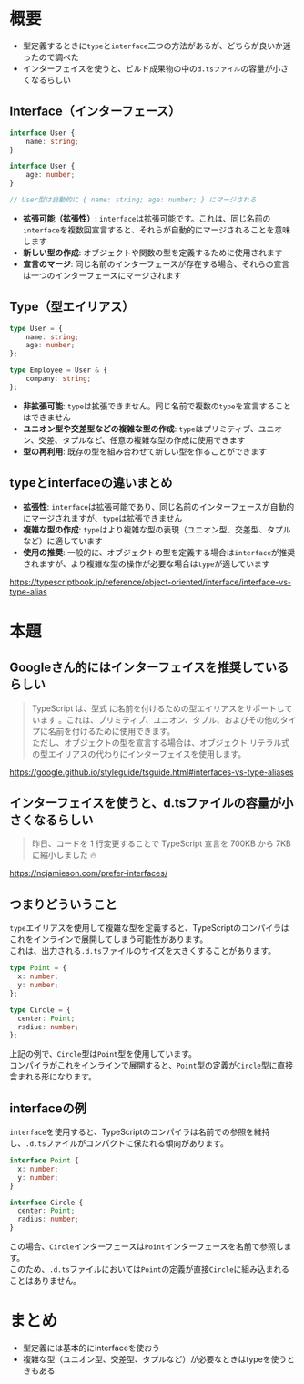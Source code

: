 # 概要  
  
- 型定義するときに`type`と`interface`二つの方法があるが、どちらが良いか迷ったので調べた  
- インターフェイスを使うと、ビルド成果物の中の`d.tsファイル`の容量が小さくなるらしい  
  
## Interface（インターフェース）  
  
```typescript
interface User {
    name: string;
}

interface User {
    age: number;
}

// User型は自動的に { name: string; age: number; } にマージされる
```  
  
- **拡張可能（拡張性）**: `interface`は拡張可能です。これは、同じ名前の`interface`を複数回宣言すると、それらが自動的にマージされることを意味します  
- **新しい型の作成**: オブジェクトや関数の型を定義するために使用されます  
- **宣言のマージ**: 同じ名前のインターフェースが存在する場合、それらの宣言は一つのインターフェースにマージされます  
  
  
## Type（型エイリアス）  
  
```typescript
type User = {
    name: string;
    age: number;
};

type Employee = User & {
    company: string;
};
```  
  
- **非拡張可能**: `type`は拡張できません。同じ名前で複数の`type`を宣言することはできません  
- **ユニオン型や交差型などの複雑な型の作成**: `type`はプリミティブ、ユニオン、交差、タプルなど、任意の複雑な型の作成に使用できます  
- **型の再利用**: 既存の型を組み合わせて新しい型を作ることができます  
  
  
## typeとinterfaceの違いまとめ  
  
- **拡張性**: `interface`は拡張可能であり、同じ名前のインターフェースが自動的にマージされますが、`type`は拡張できません  
- **複雑な型の作成**: `type`はより複雑な型の表現（ユニオン型、交差型、タプルなど）に適しています  
- **使用の推奨**: 一般的に、オブジェクトの型を定義する場合は`interface`が推奨されますが、より複雑な型の操作が必要な場合は`type`が適しています  
  
https://typescriptbook.jp/reference/object-oriented/interface/interface-vs-type-alias  
  
# 本題  
  
## Googleさん的にはインターフェイスを推奨しているらしい  
  
> TypeScript は、型式 に名前を付けるための型エイリアスをサポートしています 。これは、プリミティブ、ユニオン、タプル、およびその他のタイプに名前を付けるために使用できます。  
> ただし、オブジェクトの型を宣言する場合は、オブジェクト リテラル式の型エイリアスの代わりにインターフェイスを使用します。  
  
https://google.github.io/styleguide/tsguide.html#interfaces-vs-type-aliases  
  
## インターフェイスを使うと、d.tsファイルの容量が小さくなるらしい  
  
> 昨日、コードを 1 行変更することで TypeScript 宣言を 700KB から 7KB に縮小しました 🔥  
  
https://ncjamieson.com/prefer-interfaces/  
  
## つまりどういうこと  
  
`type`エイリアスを使用して複雑な型を定義すると、TypeScriptのコンパイラはこれをインラインで展開してしまう可能性があります。  
これは、出力される`.d.ts`ファイルのサイズを大きくすることがあります。  
  
```typescript
type Point = {
  x: number;
  y: number;
};

type Circle = {
  center: Point;
  radius: number;
};
```  
  
上記の例で、`Circle`型は`Point`型を使用しています。  
コンパイラがこれをインラインで展開すると、`Point`型の定義が`Circle`型に直接含まれる形になります。  
  
## interfaceの例  
  
`interface`を使用すると、TypeScriptのコンパイラは名前での参照を維持し、`.d.ts`ファイルがコンパクトに保たれる傾向があります。  
  
```typescript
interface Point {
  x: number;
  y: number;
}

interface Circle {
  center: Point;
  radius: number;
}
```  
  
この場合、`Circle`インターフェースは`Point`インターフェースを名前で参照します。  
このため、`.d.ts`ファイルにおいては`Point`の定義が直接`Circle`に組み込まれることはありません。  
  
# まとめ  
  
- 型定義には基本的にinterfaceを使おう  
- 複雑な型（ユニオン型、交差型、タプルなど）が必要なときはtypeを使うときもある  
